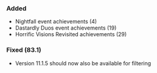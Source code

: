### Added
- Nightfall event achievements (4)
- Dastardly Duos event achievements (19)
- Horrific Visions Revisited achievements (29)

### Fixed (83.1)
- Version 11.1.5 should now also be available for filtering